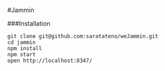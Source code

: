 #Jammin

###Installation
```
git clone git@github.com:saratateno/weJammin.git
cd jammin
npm install
npm start
open http://localhost:8347/
```
